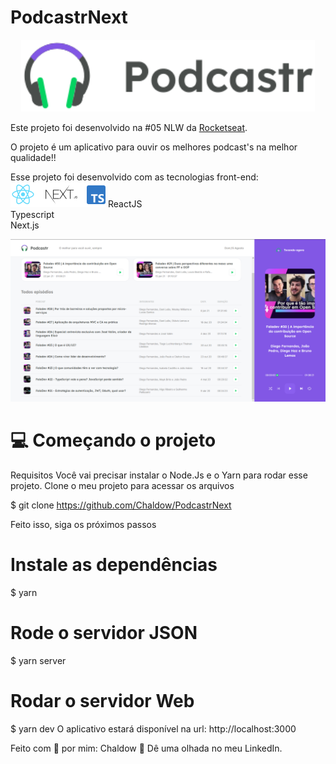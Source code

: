 # PodcastrNext

<p align="center">
  <img width="470" src="podcastrnext/public/logo.svg">
</p>

Este projeto foi desenvolvido na #05 NLW da [Rocketseat](https://rocketseat.com.br/). 

O projeto é um aplicativo para ouvir os melhores podcast's na melhor qualidade!!

Esse projeto foi desenvolvido com as tecnologias front-end:
<img src="podcastrnext/public/tech-logos.png"/>
ReactJS<br>
Typescript<br>
Next.js<br>



<img src="podcastrnext/public/imagem_2021-08-15_220102.png"/>

# 💻 Começando o projeto

Requisitos
Você vai precisar instalar o Node.Js e o Yarn para rodar esse projeto.
Clone o meu projeto para acessar os arquivos

$ git clone https://github.com/Chaldow/PodcastrNext

Feito isso, siga os próximos passos

# Instale as dependências
$ yarn

# Rode o servidor JSON
$ yarn server

# Rodar o servidor Web
$ yarn dev
O aplicativo estará disponível na url: http://localhost:3000


Feito com 💜 por mim: Chaldow 👋 Dê uma olhada no meu LinkedIn.

